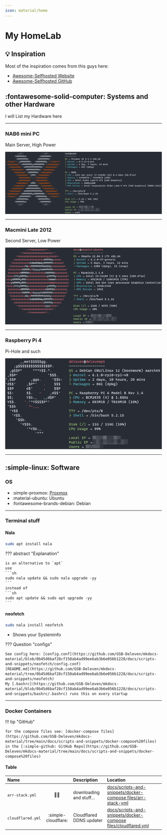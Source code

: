 ```yaml
---
icon: material/home
---
```


# My HomeLab

## :bulb: Inspiration

Most of the inspiration comes from this guys here:

- [Awesome-Selfhosted Website](https://awesome-selfhosted.net/)
- [Awesome-Selfhosted GitHub](https://github.com/sindresorhus/awesome)

## :fontawesome-solid-computer: Systems and other Hardware

I will List my Hardware here

---

### NAB6 mini PC

Main Server, High Power

![NAB6](images/screengrabs/neofetch/NAB6_neofetch.png)

---

### Macmini Late 2012

Second Server, Low Power

![MacMini](images/screengrabs/neofetch/MacMini_neofetch.png)

---

### Raspberry Pi 4

Pi-Hole and such

![DelevenPi](images/screengrabs/neofetch/delevenpi_neofetch.png)

---

## :simple-linux: Software

### OS

- :simple-proxmox: [Proxmox](Proxmox/proxmox.md)
- :material-ubuntu: Ubuntu
- :fontawesome-brands-debian: Debian

---

### Terminal stuff

#### Nala

```sh
sudo apt install nala
```

??? abstract "Explanation"

    is an alternative to `apt`
    use
    ```sh
    sudo nala update && sudo nala upgrade -yy
    ```
    instead of
    ```sh
    sudo apt update && sudo apt upgrade -yy
    ```

#### neofetch

```sh
sudo nala install neofetch
```

- Shows your Systeminfo

??? Question "configs"
  
    See config here: [config.conf](https://github.com/GSB-Deleven/mkdocs-material/blob/0b45d6baf28cf150ab4ad99ee6ab3b6e056b1228/docs/scripts-and-snippets/neofetch/config.conf)  
    [README.md](https://github.com/GSB-Deleven/mkdocs-material/tree/0b45d6baf28cf150ab4ad99ee6ab3b6e056b1228/docs/scripts-and-snippets/neofetch)  
    My [.bashrc](https://github.com/GSB-Deleven/mkdocs-material/blob/0b45d6baf28cf150ab4ad99ee6ab3b6e056b1228/docs/scripts-and-snippets/bashrc/.bashrc) runs this on every startup  

---

### Docker Containers

!!! tip "GitHub"

    for the compose files see: [docker-compose files](https://github.com/GSB-Deleven/mkdocs-material/tree/main/docs/scripts-and-snippets/docker-compose%20files) in the [:simple-github: GitHub Repo](https://github.com/GSB-Deleven/mkdocs-material/tree/main/docs/scripts-and-snippets/docker-compose%20files)

#### Table

| Name              |                     | Description              | Location                                                                                                                                                                                                                    |
| :---------------- | :-----------------: | :----------------------- | :-------------------------------------------------------------------------------------------------------------------------------------------------------------------------------------------------------------------------- |
| `arr-stack.yml`   |    :pirate_flag:    | downloading and stuff... | [docs/scripts-and-snippets/docker-compose files/arr-stack-yml](https://github.com/GSB-Deleven/mkdocs-material/blob/d251b81977da12608bfb2521e7bed810b58781b8/docs/scripts-and-snippets/docker-compose%20files/arr-stack.yml) |
| `cloudflared.yml` | :simple-cloudflare: | Cloudflared DDNS updater | [docs/scripts-and-snippets/docker-compose files/cloudflared.yml](https://github.com/GSB-Deleven/mkdocs-material/blob/eb9e027cb8cc2e70420650228304b533a504806a/docs/scripts-and-snippets/docker-compose%20files/cloudflared.yml)                                        |
